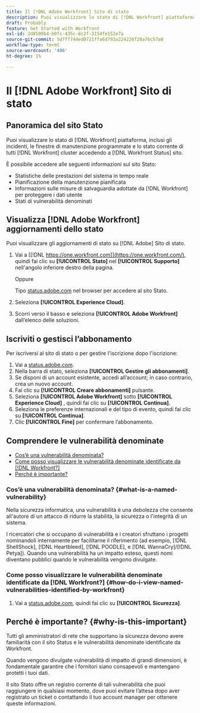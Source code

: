 ```yaml
---
title: Il [!DNL Adobe Workfront] Sito di stato
description: Puoi visualizzare lo stato di [!DNL Workfront] piattaforma, inclusi gli incidenti, le finestre di manutenzione programmate e lo stato corrente di tutti [!DNL Workfront] cluster accedendo a [!DNL Workfront Status] sito.
draft: Probably
feature: Get Started with Workfront
exl-id: 2d8509b4-b0fc-435c-8c2f-3154fe152e7a
source-git-commit: 5d7ff744ed0721ffa6d793a224226f28a76c57a0
workflow-type: tm+mt
source-wordcount: '406'
ht-degree: 1%

---
```


# Il [!DNL Adobe Workfront] Sito di stato

## Panoramica del sito Stato

Puoi visualizzare lo stato di [!DNL Workfront] piattaforma, inclusi gli incidenti, le finestre di manutenzione programmate e lo stato corrente di tutti [!DNL Workfront] cluster accedendo a [!DNL Workfront Status] sito.

È possibile accedere alle seguenti informazioni sul sito Stato:

* Statistiche delle prestazioni del sistema in tempo reale
* Pianificazione della manutenzione pianificata
* Informazioni sulle misure di salvaguardia adottate da [!DNL Workfront] per proteggere i dati utente
* Stati di vulnerabilità denominati

## Visualizza [!DNL Adobe Workfront] aggiornamenti dello stato

Puoi visualizzare gli aggiornamenti di stato su [!DNL Adobe] Sito di stato.

1. Vai a [[!DNL https://one.workfront.com]](https://one.workfront.com/), quindi fai clic su **[!UICONTROL Stato]** nel **[!UICONTROL Supporto]** nell&#39;angolo inferiore destro della pagina.

   Oppure

   Tipo [status.adobe.com](https://status.adobe.com/it/) nel browser per accedere al sito Stato.

1. Seleziona **[!UICONTROL Experience Cloud]**.
1. Scorri verso il basso e seleziona **[!UICONTROL Adobe Workfront]** dall’elenco delle soluzioni.

## Iscriviti o gestisci l’abbonamento

Per iscriversi al sito di stato o per gestire l&#39;iscrizione dopo l&#39;iscrizione:

1. Vai a [status.adobe.com](https://status.adobe.com/it/).
1. Nella barra di stato, seleziona **[!UICONTROL Gestire gli abbonamenti]**.
1. Se disponi di un account esistente, accedi all’account; in caso contrario, crea un nuovo account.
1. Fai clic su **[!UICONTROL Creare abbonamenti]** pulsante.
1. Seleziona **[!UICONTROL Adobe Workfront]** sotto **[!UICONTROL Experience Cloud]** , quindi fai clic su **[!UICONTROL Continua]**.
1. Seleziona le preferenze internazionali e del tipo di evento, quindi fai clic su **[!UICONTROL Continua]**.
1. Clic **[!UICONTROL Fine]** per confermare l’abbonamento.

## Comprendere le vulnerabilità denominate

* [Cos’è una vulnerabilità denominata?](#what-is-a-named-vulnerability)
* [Come posso visualizzare le vulnerabilità denominate identificate da [!DNL Workfront?]](#how-do-i-view-named-vulnerabilities-identified-by-workfront)
* [Perché è importante?](#why-is-this-important)

### Cos’è una vulnerabilità denominata? {#what-is-a-named-vulnerability}

Nella sicurezza informatica, una vulnerabilità è una debolezza che consente all&#39;autore di un attacco di ridurre la stabilità, la sicurezza o l&#39;integrità di un sistema.

I ricercatori che si occupano di vulnerabilità e i creatori sfruttano i progetti nominandoli internamente per facilitarne il riferimento (ad esempio, [!DNL ShellShock], [!DNL Heartbleed], [!DNL POODLE], e [!DNL WannaCry]/[!DNL Petya]). Quando una vulnerabilità ha un impatto esteso, questi nomi diventano pubblici quando le vulnerabilità vengono divulgate.

### Come posso visualizzare le vulnerabilità denominate identificate da [!DNL Workfront?] {#how-do-i-view-named-vulnerabilities-identified-by-workfront}

1. Vai a  [status.adobe.com](https://status.adobe.com/it/), quindi fai clic su **[!UICONTROL Sicurezza]**.

## Perché è importante? {#why-is-this-important}

Tutti gli amministratori di rete che supportano la sicurezza devono avere familiarità con il sito Status e le vulnerabilità denominate identificate da Workfront.

Quando vengono divulgate vulnerabilità di impatto di grandi dimensioni, è fondamentale garantire che i fornitori siano consapevoli e mantengano protetti i tuoi dati.

Il sito Stato offre un registro corrente di tali vulnerabilità che puoi raggiungere in qualsiasi momento, dove puoi evitare l’attesa dopo aver registrato un ticket o contattando il tuo account manager per ottenere queste informazioni.
